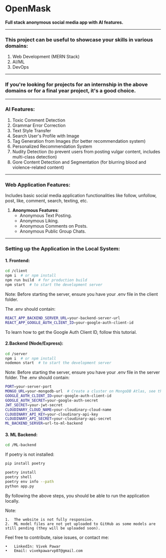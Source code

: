 # OpenMask

**Full stack anonymous social media app with AI features.**

---

### This project can be useful to showcase your skills in various domains:
1. Web Development (MERN Stack)
2. AI/ML
3. DevOps

---

### If you're looking for projects for an internship in the above domains or for a final year project, it's a good choice.

---

### **AI Features**:
1. Toxic Comment Detection
2. Grammar Error Correction
3. Text Style Transfer
4. Search User's Profile with Image
5. Tag Generation from Images (for better recommendation system)
6. Personalized Recommendation System
7. Nudity Detection (to prevent users from posting vulgar content, includes multi-class detection)
8. Gore Content Detection and Segmentation (for blurring blood and violence-related content)

---

### **Web Application Features**:
Includes basic social media application functionalities like follow, unfollow, post, like, comment, search, texting, etc.

1. **Anonymous Features**:
    - Anonymous Text Posting.
    - Anonymous Liking.
    - Anonymous Comments on Posts.
    - Anonymous Public Group Chats.

---

### **Setting up the Application in the Local System**:

#### 1. Frontend:

```bash
cd /client
npm i  # or npm install
npm run build  # for production build
npm start  # to start the development server
```

Note: Before starting the server, ensure you have your .env file in the client folder.

The .env should contain:
```bash
REACT_APP_BACKEND_SERVER_URL=your-backend-server-url
REACT_APP_GOOGLE_AUTH_CLIENT_ID=your-google-auth-client-id
```
To learn how to get the Google Auth Client ID, follow this tutorial.

#### 2.Backend (Node/Express):
```bash
cd /server
npm i  # or npm install
nodemon start  # to start the development server
```
Note: Before starting the server, ensure you have your .env file in the server folder.
The .env should contain:
```bash
PORT=your-server-port
MONGO_URL=your-mongodb-url  # Create a cluster on MongoDB Atlas, see this tutorial: https://youtu.be/VkXvVOb99g0?feature=shared
GOOGLE_AUTH_CLIENT_ID=your-google-auth-client-id
GOOGLE_AUTH_SECRET=your-google-auth-secret
JWT_SECRET=your-jwt-secret
CLOUDINARY_CLOUD_NAME=your-cloudinary-cloud-name
CLOUDINARY_API_KEY=your-cloudinary-api-key
CLOUDINARY_API_SECRET=your-cloudinary-api-secret
ML_BACKEND_SERVER=url-to-ml-backend
```

#### 3. ML Backend:
```bash
cd /ML-backend
```
If poetry is not installed:
```bash
pip install poetry
```
```bash 
poetry install
poetry shell
poetry env info --path
python app.py
```
By following the above steps, you should be able to run the application locally.

Note:

	1.	The website is not fully responsive.
	2.	ML model files are not yet uploaded to GitHub as some models are still pending (they will be uploaded soon).

Feel free to contribute, raise issues, or contact me:

	•	LinkedIn: Vivek Pawar
	•	Email: vivekpawarvp07@gmail.com